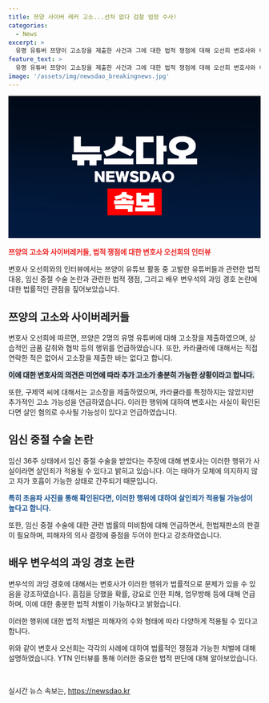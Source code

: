 ```yaml
---
title: 쯔양 사이버 레커 고소...선처 없다 검찰 엄정 수사!
categories:
  - News
excerpt: >
  유명 유튜버 쯔양이 고소장을 제출한 사건과 그에 대한 법적 쟁점에 대해 오선희 변호사와 이야기했습니다. 또한, 유투브 측의 조치와 사이버레커들에 대한 강력한 대응에 대한 논의도 진행되었습니다. 또한, 유튜버 구제역의 사건과 관련된 법적 쟁점과 재산범죄의 처벌 수위 등에 대해서도 언급했습니다. 또한, 임신 36주에 대한 낙태 수술 영상에 대한 소셜미디어에서 펼쳐진 논란과 법적 쟁점에 대해서도 논의되었습니다. 또한, 배우 변우석의 경호 논란과 관련된 혐의와 그에 따른 처벌에 대한 이야기도 이어졌습니다. 
feature_text: >
  유명 유튜버 쯔양이 고소장을 제출한 사건과 그에 대한 법적 쟁점에 대해 오선희 변호사와 이야기했습니다. 또한, 유투브 측의 조치와 사이버레커들에 대한 강력한 대응에 대한 논의도 진행되었습니다. 또한, 유튜버 구제역의 사건과 관련된 법적 쟁점과 재산범죄의 처벌 수위 등에 대해서도 언급했습니다. 또한, 임신 36주에 대한 낙태 수술 영상에 대한 소셜미디어에서 펼쳐진 논란과 법적 쟁점에 대해서도 논의되었습니다. 또한, 배우 변우석의 경호 논란과 관련된 혐의와 그에 따른 처벌에 대한 이야기도 이어졌습니다. 
image: '/assets/img/newsdao_breakingnews.jpg'
---
```


<p><img src="/assets/img/newsdao_breakingnews.jpg" alt="bookingtag 속보" /></p>

<p><b><span style="color: #ee2323;">쯔양의 고소와 사이버레커들, 법적 쟁점에 대한 변호사 오선희의 인터뷰</span></b></p>

<p>변호사 오선희와의 인터뷰에서는 쯔양이 유튜브 활동 중 고발한 유튜버들과 관련한 법적 대응, 임신 중절 수술 논란과 관련한 법적 쟁점, 그리고 배우 변우석의 과잉 경호 논란에 대한 법률적인 관점을 짚어보았습니다.</p>

<h2 data-ke-size="size26">쯔양의 고소와 사이버레커들</h2>

<p>변호사 오선희에 따르면, 쯔양은 2명의 유명 유튜버에 대해 고소장을 제출하였으며, 상습적인 금품 갈취와 협박 등의 행위를 언급하였습니다. 또한, 카라큘라에 대해서는 직접 연락한 적은 없어서 고소장을 제출한 바는 없다고 합니다. </p>

<p><b><span style="background-color: #21538527;">이에 대한 변호사의 의견은 미연에 따라 추가 고소가 충분히 가능한 상황이라고 합니다.</span></b></p>

<p>또한, 구제역 씨에 대해서는 고소장을 제출하였으며, 카라큘라를 특정하지는 않았지만 추가적인 고소 가능성을 언급하였습니다. 이러한 행위에 대하여 변호사는 사실이 확인된다면 살인 혐의로 수사될 가능성이 있다고 언급하였습니다.</p>

<h2 data-ke-size="size26">임신 중절 수술 논란</h2>

<p>임신 36주 상태에서 임신 중절 수술을 받았다는 주장에 대해 변호사는 이러한 행위가 사실이라면 살인죄가 적용될 수 있다고 밝히고 있습니다. 이는 태아가 모체에 의지하지 않고 자가 호흡이 가능한 상태로 간주되기 때문입니다.</p>

<p><b><span style="color: #1a5490;">특히 초음파 사진을 통해 확인된다면, 이러한 행위에 대하여 살인죄가 적용될 가능성이 높다고 합니다.</span></b></p>

<p>또한, 임신 중절 수술에 대한 관련 법률의 미비함에 대해 언급하면서, 헌법재판소의 판결이 필요하며, 피해자의 의사 결정에 중점을 두어야 한다고 강조하였습니다.</p>

<h2 data-ke-size="size26">배우 변우석의 과잉 경호 논란</h2>

<p>변우석의 과잉 경호에 대해서는 변호사가 이러한 행위가 법률적으로 문제가 있을 수 있음을 강조하였습니다. 흠집을 당했을 확률, 강요로 인한 피해, 업무방해 등에 대해 언급하며, 이에 대한 충분한 법적 처벌이 가능하다고 밝혔습니다.</p>

<p>이러한 행위에 대한 법적 처벌은 피해자의 수와 형태에 따라 다양하게 적용될 수 있다고 합니다.</p>

<p>위와 같이 변호사 오선희는 각각의 사례에 대하여 법률적인 쟁점과 가능한 처벌에 대해 설명하였습니다. YTN 인터뷰를 통해 이러한 중요한 법적 판단에 대해 알아보았습니다.</p>

<p data-ke-size="size16">&nbsp;</p>
실시간 뉴스 속보는, <a href="https://newsdao.kr" rel="dofollow">https://newsdao.kr</a>


